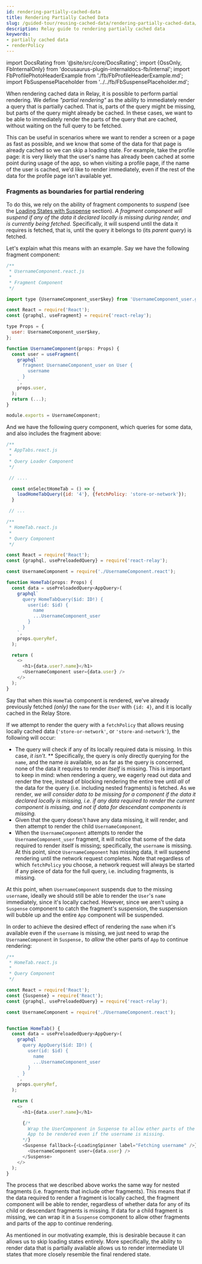 ```yaml
---
id: rendering-partially-cached-data
title: Rendering Partially Cached Data
slug: /guided-tour/reusing-cached-data/rendering-partially-cached-data/
description: Relay guide to rendering partially cached data
keywords:
- partially cached data
- renderPolicy
---
```


import DocsRating from '@site/src/core/DocsRating';
import {OssOnly, FbInternalOnly} from 'docusaurus-plugin-internaldocs-fb/internal';
import FbProfilePhotoHeaderExample from './fb/FbProfileHeaderExample.md';
import FbSuspensePlaceholder from '../../fb/FbSuspensePlaceholder.md';

When rendering cached data in Relay, it is possible to perform partial rendering. We define *"partial rendering"* as the ability to immediately render a query that is partially cached. That is, parts of the query might be missing, but parts of the query might already be cached. In these cases, we want to be able to immediately render the parts of the query that are cached, without waiting on the full query to be fetched.

This can be useful in scenarios where we want to render a screen or a page as fast as possible, and we know that some of the data for that page is already cached so we can skip a loading state. For example, take the profile page: it is very likely that the user's name has already been cached at some point during usage of the app, so when visiting a profile page, if the name of the user is cached, we'd like to render immediately, even if the rest of the data for the profile page isn't available yet.


### Fragments as boundaries for partial rendering

To do this, we rely on the ability of fragment components to *suspend* (see the [Loading States with Suspense](../../rendering/loading-states/) section). *A fragment component will suspend* *if* *any of the data it declared locally is missing during render, and is currently being fetched.* Specifically, it will suspend until the data it requires is fetched, that is, until the query it belongs to (its *parent query*) is fetched.

Let's explain what this means with an example. Say we have the following fragment component:

```js
/**
 * UsernameComponent.react.js
 *
 * Fragment Component
 */

import type {UsernameComponent_user$key} from 'UsernameComponent_user.graphql';

const React = require('React');
const {graphql, useFragment} = require('react-relay');

type Props = {
  user: UsernameComponent_user$key,
};

function UsernameComponent(props: Props) {
  const user = useFragment(
    graphql`
      fragment UsernameComponent_user on User {
        username
      }
    `,
    props.user,
  );
  return (...);
}

module.exports = UsernameComponent;
```


And we have the following query component,  which queries for some data, and also includes the fragment above:

```javascript
/**
 * AppTabs.react.js
 *
 * Query Loader Component
 */

 // ....

  const onSelectHomeTab = () => {
    loadHomeTabQuery({id: '4'}, {fetchPolicy: 'store-or-network'});
  }

 // ...

/**
 * HomeTab.react.js
 *
 * Query Component
 */

const React = require('React');
const {graphql, usePreloadedQuery} = require('react-relay');

const UsernameComponent = require('./UsernameComponent.react');

function HomeTab(props: Props) {
  const data = usePreloadedQuery<AppQuery>(
    graphql`
      query HomeTabQuery($id: ID!) {
        user(id: $id) {
          name
          ...UsernameComponent_user
        }
      }
    `,
    props.queryRef,
  );

  return (
    <>
      <h1>{data.user?.name}</h1>
      <UsernameComponent user={data.user} />
    </>
  );
}
```


Say that when this `HomeTab` component is rendered, we've already previously fetched *(_only_)* the `name` for the `User` with `{id: 4}`, and it is locally cached in the Relay Store.

If we attempt to render the query with a `fetchPolicy` that allows reusing locally cached data (`'store-or-network'`, or `'store-and-network'`), the following will occur:

* The query will check if any of its locally required data is missing. In this case, *it isn't*. ** Specifically, the query is only directly querying for the `name`, and the name *is* available, so as far as the query is concerned, none of the data it requires to render *itself* is missing. This is important to keep in mind: when rendering a query, we eagerly read out data and render the tree, instead of blocking rendering the entire tree until *all* of the data for the query  (i.e. including nested fragments) is fetched. As we render, *we will consider data to be missing for a component if the data it declared locally is missing, i.e. if any data required to render the current component is missing, and _not_ if data for descendant components is missing.*
* Given that the query doesn't have any data missing, it will render, and then attempt to render the child `UsernameComponent`.
* When the `UsernameComponent` attempts to render the `UsernameComponent_user` fragment, it will notice that some of the data required to render itself is missing; specifically, the `username` is missing. At this point, since `UsernameComponent` has missing data, it will suspend rendering until the network request completes. Note that regardless of which `fetchPolicy` you choose, a network request will always be started if any piece of data for the full query, i.e. including fragments, is missing.


At this point, when `UsernameComponent` suspends due to the missing `username`, ideally we should still be able to render the `User`'s `name` immediately, since it's locally cached. However, since we aren't using a `Suspense` component to catch the fragment's suspension, the suspension will bubble up and the entire `App` component will be suspended.

In order to achieve the desired effect of rendering the `name` when it's available even if the `username`  is missing, we just need to wrap the `UsernameComponent` in `Suspense,` to *allow* the other parts of `App` to continue rendering:

```js
/**
 * HomeTab.react.js
 *
 * Query Component
 */

const React = require('React');
const {Suspense} = require('React');
const {graphql, usePreloadedQuery} = require('react-relay');

const UsernameComponent = require('./UsernameComponent.react');


function HomeTab() {
  const data = usePreloadedQuery<AppQuery>(
    graphql`
      query AppQuery($id: ID!) {
        user(id: $id) {
          name
          ...UsernameComponent_user
        }
      }
    `,
    props.queryRef,
  );

  return (
    <>
      <h1>{data.user?.name}</h1>

      {/*
        Wrap the UserComponent in Suspense to allow other parts of the
        App to be rendered even if the username is missing.
      */}
      <Suspense fallback={<LoadingSpinner label="Fetching username" />}>
        <UsernameComponent user={data.user} />
      </Suspense>
    </>
  );
}
```

<FbSuspensePlaceholder />

The process that we described above works the same way for nested fragments (i.e. fragments that include other fragments). This means that if the data required to render a fragment is locally cached, the fragment component will be able to render, regardless of whether data for any of its child or descendant fragments is missing. If data for a child fragment is missing, we can wrap it in a `Suspense` component to allow other fragments and parts of the app to continue rendering.

As mentioned in our motivating example, this is desirable because it can allows us to skip loading states entirely. More specifically, the ability to render data that is partially available allows us to render intermediate UI states that more closely resemble the final rendered state.

<FbProfilePhotoHeaderExample />

<DocsRating />
